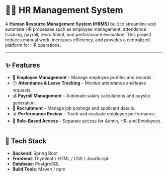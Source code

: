 # 🧑‍💼 HR Management System

A **Human Resource Management System (HRMS)** built to streamline and automate HR processes such as employee management, attendance tracking, payroll, recruitment, and performance evaluation. This project reduces manual work, increases efficiency, and provides a centralized platform for HR operations.

---

## ✨ Features

- 👥 **Employee Management** – Manage employee profiles and records.  
- 🕒 **Attendance & Leave Tracking** – Monitor attendance and leave requests.  
- 💰 **Payroll Management** – Automate salary calculations and payslip generation.  
- 📑 **Recruitment** – Manage job postings and applicant details.  
- 📊 **Performance Review** – Track and evaluate employee performance.  
- 🔐 **Role-Based Access** – Separate access for Admin, HR, and Employees.  

---

## 🚀 Tech Stack

- **Backend**: Spring Boot 
- **Frontend**: Thymleaf / HTML / CSS / JavaScript  
- **Database**: PostgreSQL
- **Build Tools**: Maven / npm  

